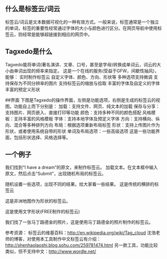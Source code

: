 
## 什么是标签云/词云
标签云/词云是文本数据可视化的一种有效方式。一般来说，标签通常是一个独立的单词，标签的重要性经常通过字体的大小与颜色进行区分。在网页导航中使用标签云，则经常是能够超链接到相应的网页中。

## Tagxedo是什么
Tagxedo能将单词(著名演讲、文章、口号，甚至是字母)转换成单词云，词云的大小由单词出现的频率来指定。
这是一个在线的服务(受益于GFW，间歇性抽风)，能够：
 实时制作标签云
 自定义字体、颜色、方向、形状等
 多种选项支持微调
 支持保存为不同分辨率的图片
 支持标签云的缩放与拾取
 丰富的字体及自定义的字体
 丰富的预定义形状

##界面
下图是Tagxedo的操作界面，左侧是功能选项，右侧是生成的标签云的视图。功能自上而下分别是：
 加载：支持文件、网页、纯文本的加载
 保存与分享：支持图片、网页嵌入、直接打印等功能
 颜色：支持多种不同的颜色搭配
 风格模板：支持丰富的风格模板
 字体：支持本地字体及预定义字体
 方向：支持横向、纵向、混合等多种排列方向
 布局：根据选项重新布局标签
 形状：支持上传图片作为形状，或者使用系统自带的形状
 单词及布局选项：一些高级选项
这是一些功能界面，包括形状选择、风格选择等。




## 一个例子
我们找到“I have a dream”的原文，来制作标签云。
加载文本。在文本框中输入原文，然后点击“Submit”，出现随机布局的标签云。




随机设置一些选项，出现不同的结果。给大家看一些结果。
这是传统的横排的标签云


这是非洲地图作为形状的标签云。


这是使用文字形状(FREE制作的标签云)



我们找了一张马丁路德金的照片，这是使用马丁路德金的照片制作的标签云。





参考资源：
标签云的维基百科：http://en.wikipedia.org/wiki/Tag_cloud
沈浩老师的博客，对使用本工具制作中文标签云有介绍：http://shenhaolaoshi.blog.sohu.com/259781474.html
另一款工具，功能比较类似，但不支持中文：http://www.wordle.net/